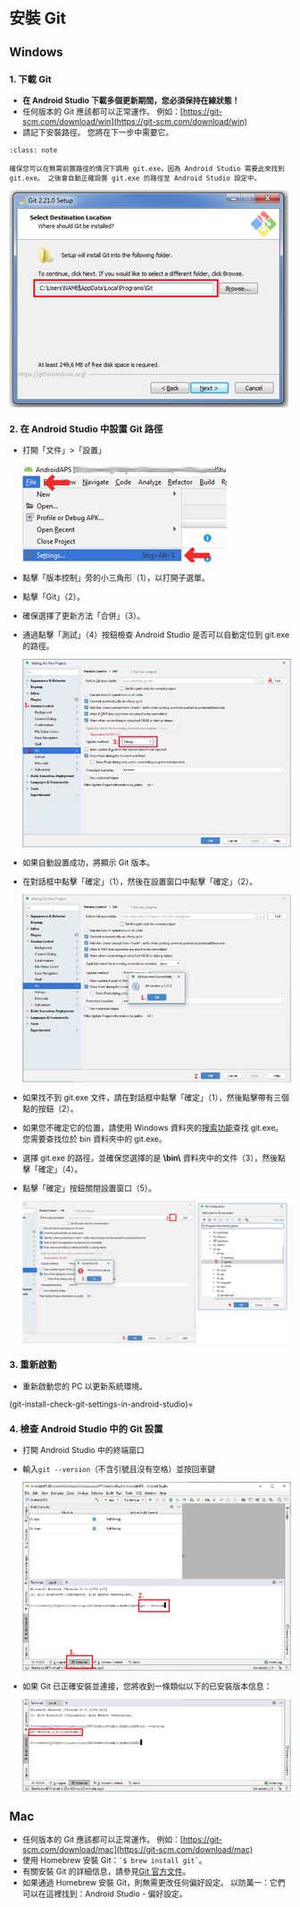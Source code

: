 # 安裝 Git

## Windows

### 1. 下載 Git

- **在 Android Studio 下載多個更新期間，您必須保持在線狀態！**
- 任何版本的 Git 應該都可以正常運作。 例如：[https://git-scm.com/download/win](https://git-scm.com/download/win)
- 請記下安裝路徑。 您將在下一步中需要它。

```{admonition} make git.exe available via Windows PATH
:class: note

確保您可以在無需前置路徑的情況下調用 git.exe，因為 Android Studio 需要此來找到 git.exe。 之後會自動正確設置 git.exe 的路徑至 Android Studio 設定中。

```

![Git 安裝路徑](../images/Update_GitPath.png)

### 2. 在 Android Studio 中設置 Git 路徑

- 打開「文件」>「設置」

  ![Android Studio - 打開設置](../images/Update_GitSettings1.png)

- 點擊「版本控制」旁的小三角形（1），以打開子選單。

- 點擊「Git」（2）。

- 確保選擇了更新方法「合併」（3）。

- 通過點擊「測試」（4）按鈕檢查 Android Studio 是否可以自動定位到 git.exe 的路徑。

  ![Android Studio 設定](../images/AndroidStudio361_09.png)

- 如果自動設置成功，將顯示 Git 版本。

- 在對話框中點擊「確定」（1），然後在設置窗口中點擊「確定」（2）。

  ![Git 自動安裝成功](../images/AndroidStudio361_10.png)

- 如果找不到 git.exe 文件，請在對話框中點擊「確定」（1），然後點擊帶有三個點的按鈕（2）。

- 如果您不確定它的位置，請使用 Windows 資料夾的[搜索功能](https://www.tenforums.com/tutorials/94452-search-file-explorer-windows-10-a.html)查找 git.exe。 您需要查找位於 bin 資料夾中的 git.exe。

- 選擇 git.exe 的路徑，並確保您選擇的是 **\\bin\\** 資料夾中的文件（3），然後點擊「確定」（4）。

- 點擊「確定」按鈕關閉設置窗口（5）。

  ![Git 自動安裝失敗](../images/AndroidStudio361_11.png)

### 3. 重新啟動

- 重新啟動您的 PC 以更新系統環境。

(git-install-check-git-settings-in-android-studio)=
### 4. 檢查 Android Studio 中的 Git 設置

- 打開 Android Studio 中的終端窗口

- 輸入`git --version`（不含引號且沒有空格）並按回車鍵

  ![git --version](../images/AndroidStudio_gitversion1.png)

- 如果 Git 已正確安裝並連接，您將收到一條類似以下的已安裝版本信息：

  ![git 版本結果](../images/AndroidStudio_gitversion2.png)

## Mac

- 任何版本的 Git 應該都可以正常運作。 例如：[https://git-scm.com/download/mac](https://git-scm.com/download/mac)
- 使用 Homebrew 安裝 Git：`` `$ brew install git` ``。
- 有關安裝 Git 的詳細信息，請參見[Git 官方文件](https://git-scm.com/book/en/v2/Getting-Started-Installing-Git)。
- 如果通過 Homebrew 安裝 Git，則無需更改任何偏好設定。 以防萬一：它們可以在這裡找到：Android Studio - 偏好設定。
